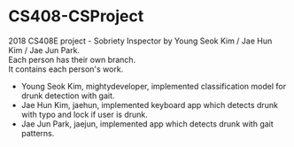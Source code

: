# CS408-CSProject
2018 CS408E project - Sobriety Inspector by Young Seok Kim / Jae Hun Kim / Jae Jun Park.  
Each person has their own branch.  
It contains each person's work.  
- Young Seok Kim, mightydeveloper, implemented classification model for drunk detection with gait.  
- Jae Hun Kim, jaehun, implemented keyboard app which detects drunk with typo and lock if user is drunk.  
- Jae Jun Park, jaejun, implemented app which detects drunk with gait patterns.  
